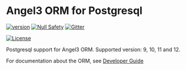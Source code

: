 # Angel3 ORM for Postgresql

[![version](https://img.shields.io/badge/pub-v4.0.0-brightgreen)](https://pub.dartlang.org/packages/angel3_orm_postgres)
[![Null Safety](https://img.shields.io/badge/null-safety-brightgreen)](https://dart.dev/null-safety)
[![Gitter](https://img.shields.io/gitter/room/angel_dart/discussion)](https://gitter.im/angel_dart/discussion)

[![License](https://img.shields.io/github/license/dukefirehawk/angel)](https://github.com/dukefirehawk/angel/tree/angel3/packages/orm/angel_orm_postgres/LICENSE)

Postgresql support for Angel3 ORM. Supported version: 9, 10, 11 and 12.

For documentation about the ORM, see [Developer Guide](https://angel3-docs.dukefirehawk.com/guides/orm)
